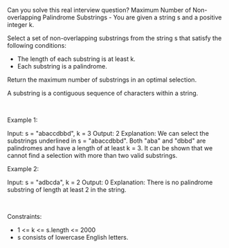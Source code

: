 Can you solve this real interview question? Maximum Number of Non-overlapping Palindrome Substrings - You are given a string s and a positive integer k.

Select a set of non-overlapping substrings from the string s that satisfy the following conditions:

 * The length of each substring is at least k.
 * Each substring is a palindrome.

Return the maximum number of substrings in an optimal selection.

A substring is a contiguous sequence of characters within a string.

 

Example 1:


Input: s = "abaccdbbd", k = 3
Output: 2
Explanation: We can select the substrings underlined in s = "abaccdbbd". Both "aba" and "dbbd" are palindromes and have a length of at least k = 3.
It can be shown that we cannot find a selection with more than two valid substrings.


Example 2:


Input: s = "adbcda", k = 2
Output: 0
Explanation: There is no palindrome substring of length at least 2 in the string.


 

Constraints:

 * 1 <= k <= s.length <= 2000
 * s consists of lowercase English letters.